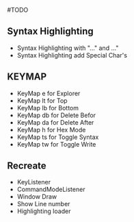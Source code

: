 #TODO

## Syntax Highlighting

* Syntax Highlighting with "..." and ..."
* Syntax Highlighting add Special Char's

## KEYMAP

* KeyMap e for Explorer
* KeyMap lt for Top
* KeyMap lb for Bottom
* KeyMap db for Delete Befor
* KeyMap da for Delete After
* KeyMap h for Hex Mode
* KeyMap ts for Toggle Syntax
* KeyMap tw for Toggle Write

## Recreate

* KeyListener
* CommandModeListener
* Window Draw
* Show Line number
* Highlighting loader